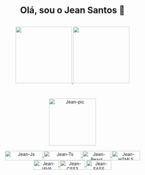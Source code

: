 <div align="center" size="50"> 
  
 # Olá, sou o Jean Santos 🚀
</div>

<br>

<div align="center">
  <a href="https://github.com/Jesantox">
  <img height="180em" src="https://github-readme-stats.vercel.app/api?username=Jesantox&show_icons=true&theme=dark&include_all_commits=true&count_private=true"/>
  <img height="180em" src="https://github-readme-stats.vercel.app/api/top-langs/?username=Jesantox&layout=compact&langs_count=7&theme=dark"/>
</div>

##
  
<div align="center">
  <br>
  <img align="center" alt="Jean-pic" height="150" src="https://i.pinimg.com/564x/9a/63/da/9a63da2bf5d39e45497a0df7b671c1d0.jpg?width=676&height=676">
  <br> <br>
  <img align="center" alt="Jean-Js" height="30" width="120" src="https://img.shields.io/badge/JavaScript-F7DF1E?style=for-the-badge&logo=javascript&logoColor=black">
  <img align="center" alt="Jean-Ts" height="30" width="120" src="https://img.shields.io/badge/TypeScript-007ACC?style=for-the-badge&logo=typescript&logoColor=white">
  <img align="center" alt="Jean-React" height="30" width="90" src="https://img.shields.io/badge/React-20232A?style=for-the-badge&logo=react&logoColor=61DAFB">
  <img align="center" alt="Jean-HTML5" height="30" width="90" src="https://img.shields.io/badge/HTML5-E34F26?style=for-the-badge&logo=html5&logoColor=white">
  <img align="center" alt="Jean-JAVA" height="30" width="80" src="https://img.shields.io/badge/Java-ED8B00?style=for-the-badge&logo=java&logoColor=white">
  <img align="center" alt="Jean-CSS3" height="30" width="80" src="https://img.shields.io/badge/CSS3-1572B6?style=for-the-badge&logo=css3&logoColor=white">
  <img align="center" alt="Jean-SASS" height="30" width="80" src="https://img.shields.io/badge/Sass-CC6699?style=for-the-badge&logo=sass&logoColor=white">
  <br>
  
  ##
  
</div>
  
  
  
